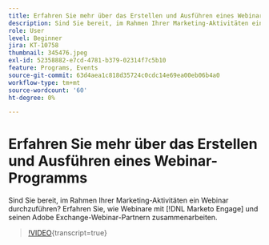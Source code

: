 ```yaml
---
title: Erfahren Sie mehr über das Erstellen und Ausführen eines Webinar-Programms
description: Sind Sie bereit, im Rahmen Ihrer Marketing-Aktivitäten ein Webinar durchzuführen? Erfahren Sie, wie Webinare mit  [!DNL Marketo Engage]  und den zugehörigen Adobe Exchange-Webinar-Partnern funktionieren.
role: User
level: Beginner
jira: KT-10758
thumbnail: 345476.jpeg
exl-id: 52358882-e7cd-4781-b379-02314f7c5b10
feature: Programs, Events
source-git-commit: 63d4aea1c818d35724c0cdc14e69ea00eb06b4a0
workflow-type: tm+mt
source-wordcount: '60'
ht-degree: 0%

---
```


# Erfahren Sie mehr über das Erstellen und Ausführen eines Webinar-Programms

Sind Sie bereit, im Rahmen Ihrer Marketing-Aktivitäten ein Webinar durchzuführen? Erfahren Sie, wie Webinare mit [!DNL Marketo Engage] und seinen Adobe Exchange-Webinar-Partnern zusammenarbeiten.

>[!VIDEO](https://video.tv.adobe.com/v/3415879/?quality=12&learn=on&captions=ger){transcript=true}

